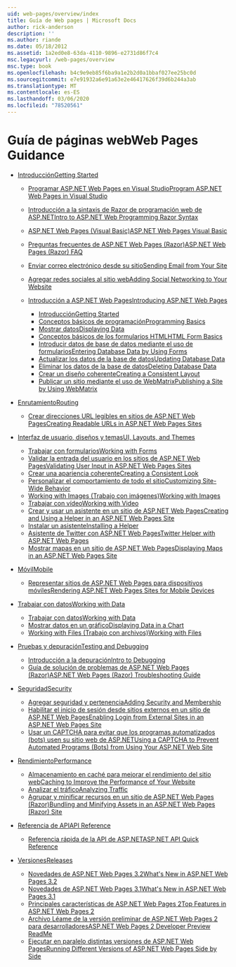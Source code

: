```yaml
---
uid: web-pages/overview/index
title: Guía de Web pages | Microsoft Docs
author: rick-anderson
description: ''
ms.author: riande
ms.date: 05/18/2012
ms.assetid: 1a2ed0e8-63da-4110-9896-e2731d86f7c4
msc.legacyurl: /web-pages/overview
msc.type: book
ms.openlocfilehash: b4c9e9eb85f6ba9a1e2b2d0a1bbaf027ee25bc0d
ms.sourcegitcommit: e7e91932a6e91a63e2e46417626f39d6b244a3ab
ms.translationtype: MT
ms.contentlocale: es-ES
ms.lasthandoff: 03/06/2020
ms.locfileid: "78520561"
---
```

# <a name="web-pages-guidance"></a><span data-ttu-id="872a5-102">Guía de páginas web</span><span class="sxs-lookup"><span data-stu-id="872a5-102">Web Pages Guidance</span></span>

- [<span data-ttu-id="872a5-103">Introducción</span><span class="sxs-lookup"><span data-stu-id="872a5-103">Getting Started</span></span>](getting-started/index.md)

    - [<span data-ttu-id="872a5-104">Programar ASP.NET Web Pages en Visual Studio</span><span class="sxs-lookup"><span data-stu-id="872a5-104">Program ASP.NET Web Pages in Visual Studio</span></span>](getting-started/program-asp-net-web-pages-in-visual-studio.md)
    - [<span data-ttu-id="872a5-105">Introducción a la sintaxis de Razor de programación web de ASP.NET</span><span class="sxs-lookup"><span data-stu-id="872a5-105">Intro to ASP.NET Web Programming Razor Syntax</span></span>](getting-started/introducing-razor-syntax-c.md)
    - [<span data-ttu-id="872a5-106">ASP.NET Web Pages (Visual Basic)</span><span class="sxs-lookup"><span data-stu-id="872a5-106">ASP.NET Web Pages Visual Basic</span></span>](getting-started/introducing-razor-syntax-vb.md)
    - [<span data-ttu-id="872a5-107">Preguntas frecuentes de ASP.NET Web Pages (Razor)</span><span class="sxs-lookup"><span data-stu-id="872a5-107">ASP.NET Web Pages (Razor) FAQ</span></span>](getting-started/aspnet-web-pages-razor-faq.md)
    - [<span data-ttu-id="872a5-108">Enviar correo electrónico desde su sitio</span><span class="sxs-lookup"><span data-stu-id="872a5-108">Sending Email from Your Site</span></span>](getting-started/11-adding-email-to-your-web-site.md)
    - [<span data-ttu-id="872a5-109">Agregar redes sociales al sitio web</span><span class="sxs-lookup"><span data-stu-id="872a5-109">Adding Social Networking to Your Website</span></span>](getting-started/13-adding-social-networking-to-your-web-site.md)
    - [<span data-ttu-id="872a5-110">Introducción a ASP.NET Web Pages</span><span class="sxs-lookup"><span data-stu-id="872a5-110">Introducing ASP.NET Web Pages</span></span>](getting-started/introducing-aspnet-web-pages-2/index.md)

        - [<span data-ttu-id="872a5-111">Introducción</span><span class="sxs-lookup"><span data-stu-id="872a5-111">Getting Started</span></span>](getting-started/introducing-aspnet-web-pages-2/getting-started.md)
        - [<span data-ttu-id="872a5-112">Conceptos básicos de programación</span><span class="sxs-lookup"><span data-stu-id="872a5-112">Programming Basics</span></span>](getting-started/introducing-aspnet-web-pages-2/intro-to-web-pages-programming.md)
        - [<span data-ttu-id="872a5-113">Mostrar datos</span><span class="sxs-lookup"><span data-stu-id="872a5-113">Displaying Data</span></span>](getting-started/introducing-aspnet-web-pages-2/displaying-data.md)
        - [<span data-ttu-id="872a5-114">Conceptos básicos de los formularios HTML</span><span class="sxs-lookup"><span data-stu-id="872a5-114">HTML Form Basics</span></span>](getting-started/introducing-aspnet-web-pages-2/form-basics.md)
        - [<span data-ttu-id="872a5-115">Introducir datos de base de datos mediante el uso de formularios</span><span class="sxs-lookup"><span data-stu-id="872a5-115">Entering Database Data by Using Forms</span></span>](getting-started/introducing-aspnet-web-pages-2/entering-data.md)
        - [<span data-ttu-id="872a5-116">Actualizar los datos de la base de datos</span><span class="sxs-lookup"><span data-stu-id="872a5-116">Updating Database Data</span></span>](getting-started/introducing-aspnet-web-pages-2/updating-data.md)
        - [<span data-ttu-id="872a5-117">Eliminar los datos de la base de datos</span><span class="sxs-lookup"><span data-stu-id="872a5-117">Deleting Database Data</span></span>](getting-started/introducing-aspnet-web-pages-2/deleting-data.md)
        - [<span data-ttu-id="872a5-118">Crear un diseño coherente</span><span class="sxs-lookup"><span data-stu-id="872a5-118">Creating a Consistent Layout</span></span>](getting-started/introducing-aspnet-web-pages-2/layouts.md)
        - [<span data-ttu-id="872a5-119">Publicar un sitio mediante el uso de WebMatrix</span><span class="sxs-lookup"><span data-stu-id="872a5-119">Publishing a Site by Using WebMatrix</span></span>](getting-started/introducing-aspnet-web-pages-2/publishing.md)
- [<span data-ttu-id="872a5-120">Enrutamiento</span><span class="sxs-lookup"><span data-stu-id="872a5-120">Routing</span></span>](routing/index.md)

    - [<span data-ttu-id="872a5-121">Crear direcciones URL legibles en sitios de ASP.NET Web Pages</span><span class="sxs-lookup"><span data-stu-id="872a5-121">Creating Readable URLs in ASP.NET Web Pages Sites</span></span>](routing/creating-readable-urls-in-aspnet-web-pages-sites.md)
- [<span data-ttu-id="872a5-122">Interfaz de usuario, diseños y temas</span><span class="sxs-lookup"><span data-stu-id="872a5-122">UI, Layouts, and Themes</span></span>](ui-layouts-and-themes/index.md)

    - [<span data-ttu-id="872a5-123">Trabajar con formularios</span><span class="sxs-lookup"><span data-stu-id="872a5-123">Working with Forms</span></span>](ui-layouts-and-themes/4-working-with-forms.md)
    - [<span data-ttu-id="872a5-124">Validar la entrada del usuario en los sitios de ASP.NET Web Pages</span><span class="sxs-lookup"><span data-stu-id="872a5-124">Validating User Input in ASP.NET Web Pages Sites</span></span>](ui-layouts-and-themes/validating-user-input-in-aspnet-web-pages-sites.md)
    - [<span data-ttu-id="872a5-125">Crear una apariencia coherente</span><span class="sxs-lookup"><span data-stu-id="872a5-125">Creating a Consistent Look</span></span>](ui-layouts-and-themes/3-creating-a-consistent-look.md)
    - [<span data-ttu-id="872a5-126">Personalizar el comportamiento de todo el sitio</span><span class="sxs-lookup"><span data-stu-id="872a5-126">Customizing Site-Wide Behavior</span></span>](ui-layouts-and-themes/18-customizing-site-wide-behavior.md)
    - [<span data-ttu-id="872a5-127">Working with Images (Trabajo con imágenes)</span><span class="sxs-lookup"><span data-stu-id="872a5-127">Working with Images</span></span>](ui-layouts-and-themes/9-working-with-images.md)
    - [<span data-ttu-id="872a5-128">Trabajar con vídeo</span><span class="sxs-lookup"><span data-stu-id="872a5-128">Working with Video</span></span>](ui-layouts-and-themes/10-working-with-video.md)
    - [<span data-ttu-id="872a5-129">Crear y usar un asistente en un sitio de ASP.NET Web Pages</span><span class="sxs-lookup"><span data-stu-id="872a5-129">Creating and Using a Helper in an ASP.NET Web Pages Site</span></span>](ui-layouts-and-themes/creating-and-using-a-helper-in-an-aspnet-web-pages-site.md)
    - [<span data-ttu-id="872a5-130">Instalar un asistente</span><span class="sxs-lookup"><span data-stu-id="872a5-130">Installing a Helper</span></span>](ui-layouts-and-themes/installing-helpers.md)
    - [<span data-ttu-id="872a5-131">Asistente de Twitter con ASP.NET Web Pages</span><span class="sxs-lookup"><span data-stu-id="872a5-131">Twitter Helper with ASP.NET Web Pages</span></span>](ui-layouts-and-themes/twitter-helper.md)
    - [<span data-ttu-id="872a5-132">Mostrar mapas en un sitio de ASP.NET Web Pages</span><span class="sxs-lookup"><span data-stu-id="872a5-132">Displaying Maps in an ASP.NET Web Pages Site</span></span>](ui-layouts-and-themes/displaying-maps-in-an-aspnet-web-pages-site.md)
- [<span data-ttu-id="872a5-133">Móvil</span><span class="sxs-lookup"><span data-stu-id="872a5-133">Mobile</span></span>](mobile/index.md)

    - [<span data-ttu-id="872a5-134">Representar sitios de ASP.NET Web Pages para dispositivos móviles</span><span class="sxs-lookup"><span data-stu-id="872a5-134">Rendering ASP.NET Web Pages Sites for Mobile Devices</span></span>](mobile/rendering-aspnet-web-pages-sites-for-mobile-devices.md)
- [<span data-ttu-id="872a5-135">Trabajar con datos</span><span class="sxs-lookup"><span data-stu-id="872a5-135">Working with Data</span></span>](data/index.md)

    - [<span data-ttu-id="872a5-136">Trabajar con datos</span><span class="sxs-lookup"><span data-stu-id="872a5-136">Working with Data</span></span>](data/5-working-with-data.md)
    - [<span data-ttu-id="872a5-137">Mostrar datos en un gráfico</span><span class="sxs-lookup"><span data-stu-id="872a5-137">Displaying Data in a Chart</span></span>](data/7-displaying-data-in-a-chart.md)
    - [<span data-ttu-id="872a5-138">Working with Files (Trabajo con archivos)</span><span class="sxs-lookup"><span data-stu-id="872a5-138">Working with Files</span></span>](data/working-with-files.md)
- [<span data-ttu-id="872a5-139">Pruebas y depuración</span><span class="sxs-lookup"><span data-stu-id="872a5-139">Testing and Debugging</span></span>](testing-and-debugging/index.md)

    - [<span data-ttu-id="872a5-140">Introducción a la depuración</span><span class="sxs-lookup"><span data-stu-id="872a5-140">Intro to Debugging</span></span>](testing-and-debugging/introduction-to-debugging.md)
    - [<span data-ttu-id="872a5-141">Guía de solución de problemas de ASP.NET Web Pages (Razor)</span><span class="sxs-lookup"><span data-stu-id="872a5-141">ASP.NET Web Pages (Razor) Troubleshooting Guide</span></span>](testing-and-debugging/aspnet-web-pages-razor-troubleshooting-guide.md)
- [<span data-ttu-id="872a5-142">Seguridad</span><span class="sxs-lookup"><span data-stu-id="872a5-142">Security</span></span>](security/index.md)

    - [<span data-ttu-id="872a5-143">Agregar seguridad y pertenencia</span><span class="sxs-lookup"><span data-stu-id="872a5-143">Adding Security and Membership</span></span>](security/16-adding-security-and-membership.md)
    - [<span data-ttu-id="872a5-144">Habilitar el inicio de sesión desde sitios externos en un sitio de ASP.NET Web Pages</span><span class="sxs-lookup"><span data-stu-id="872a5-144">Enabling Login from External Sites in an ASP.NET Web Pages Site</span></span>](security/enabling-login-from-external-sites-in-an-aspnet-web-pages-site.md)
    - [<span data-ttu-id="872a5-145">Usar un CAPTCHA para evitar que los programas automatizados (bots) usen su sitio web de ASP.NET</span><span class="sxs-lookup"><span data-stu-id="872a5-145">Using a CAPTCHA to Prevent Automated Programs (Bots) from Using Your ASP.NET Web Site</span></span>](security/using-a-catpcha-to-prevent-automated-programs-bots-from-using-your-aspnet-web-site.md)
- [<span data-ttu-id="872a5-146">Rendimiento</span><span class="sxs-lookup"><span data-stu-id="872a5-146">Performance</span></span>](performance-and-traffic/index.md)

    - [<span data-ttu-id="872a5-147">Almacenamiento en caché para mejorar el rendimiento del sitio web</span><span class="sxs-lookup"><span data-stu-id="872a5-147">Caching to Improve the Performance of Your Website</span></span>](performance-and-traffic/15-caching-to-improve-the-performance-of-your-website.md)
    - [<span data-ttu-id="872a5-148">Analizar el tráfico</span><span class="sxs-lookup"><span data-stu-id="872a5-148">Analyzing Traffic</span></span>](performance-and-traffic/14-analyzing-traffic.md)
    - [<span data-ttu-id="872a5-149">Agrupar y minificar recursos en un sitio de ASP.NET Web Pages (Razor)</span><span class="sxs-lookup"><span data-stu-id="872a5-149">Bundling and Minifying Assets in an ASP.NET Web Pages (Razor) Site</span></span>](performance-and-traffic/bundling-and-minifying-assets-in-an-aspnet-web-pages-razor-site.md)
- [<span data-ttu-id="872a5-150">Referencia de API</span><span class="sxs-lookup"><span data-stu-id="872a5-150">API Reference</span></span>](api-reference/index.md)

    - [<span data-ttu-id="872a5-151">Referencia rápida de la API de ASP.NET</span><span class="sxs-lookup"><span data-stu-id="872a5-151">ASP.NET API Quick Reference</span></span>](api-reference/asp-net-web-pages-api-reference.md)
- [<span data-ttu-id="872a5-152">Versiones</span><span class="sxs-lookup"><span data-stu-id="872a5-152">Releases</span></span>](releases/index.md)

    - [<span data-ttu-id="872a5-153">Novedades de ASP.NET Web Pages 3.2</span><span class="sxs-lookup"><span data-stu-id="872a5-153">What's New in ASP.NET Web Pages 3.2</span></span>](releases/whats-new-in-aspnet-web-pages-32.md)
    - [<span data-ttu-id="872a5-154">Novedades de ASP.NET Web Pages 3.1</span><span class="sxs-lookup"><span data-stu-id="872a5-154">What's New in ASP.NET Web Pages 3.1</span></span>](releases/whats-new-aspnet-web-pages-31.md)
    - [<span data-ttu-id="872a5-155">Principales características de ASP.NET Web Pages 2</span><span class="sxs-lookup"><span data-stu-id="872a5-155">Top Features in ASP.NET Web Pages 2</span></span>](releases/top-features-in-web-pages-2.md)
    - [<span data-ttu-id="872a5-156">Archivo Léame de la versión preliminar de ASP.NET Web Pages 2 para desarrolladores</span><span class="sxs-lookup"><span data-stu-id="872a5-156">ASP.NET Web Pages 2 Developer Preview ReadMe</span></span>](releases/aspnet-web-pages-2-developer-preview-readme.md)
    - [<span data-ttu-id="872a5-157">Ejecutar en paralelo distintas versiones de ASP.NET Web Pages</span><span class="sxs-lookup"><span data-stu-id="872a5-157">Running Different Versions of ASP.NET Web Pages Side by Side</span></span>](releases/running-v1-and-v2-sites-side-by-side.md)
